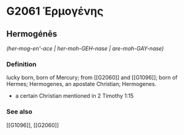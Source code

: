 # G2061 Ἑρμογένης

## Hermogénēs

_(her-mog-en'-ace | her-moh-GEH-nase | are-moh-GAY-nase)_

### Definition

lucky born, born of Mercury; from [[G2060]] and [[G1096]]; born of Hermes; Hermogenes, an apostate Christian; Hermogenes.

- a certain Christian mentioned in 2 Timothy 1:15

### See also

[[G1096]], [[G2060]]


